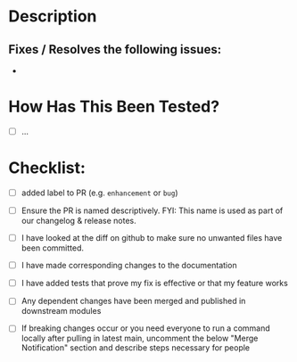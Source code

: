 # Description

<!-- Briefly describe the changes you have made. This helps the reviewer understand the changes. -->


## Fixes / Resolves the following issues:
<!-- add the issues here. -->
- 

# How Has This Been Tested?

<!-- note ideally your PR should include tests. If this is not possible articulate how the changes were tested manually. -->

- [ ] ...

# Checklist:

<!-- Please remove any items from this checklist that are not applicable to this PR. -->

- [ ] added label to PR (e.g. `enhancement` or `bug`)
- [ ] Ensure the PR is named descriptively. FYI: This name is used as part of our changelog & release notes.
- [ ] I have looked at the diff on github to make sure no unwanted files have been committed. 
- [ ] I have made corresponding changes to the documentation
- [ ] I have added tests that prove my fix is effective or that my feature works
- [ ] Any dependent changes have been merged and published in downstream modules
- [ ] If breaking changes occur or you need everyone to run a command locally after
    pulling in latest main, uncomment the below "Merge Notification" section and
    describe steps necessary for people


<!-- uncomment the below section if you want a notice to be sent to our slack community upon
a successful merge of the PR -->

<!--
## Merge Notification

-->
